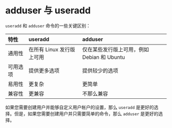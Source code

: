 # adduser 与 useradd

`useradd` 和 `adduser` 命令的一些关键区别：

| 特性     | useradd                   | adduser                                     |
|:---------|:--------------------------|:--------------------------------------------|
| 通用性   | 在所有 Linux 发行版上可用 | 仅在某些发行版上可用，例如 Debian 和 Ubuntu |
| 可用选项 | 提供更多选项              | 提供较少的选项                              |
| 易用性   | 更复杂                    | 更简单                                      |
| 兼容性   | 更兼容                    | 不那么兼容                                  |

如果您需要创建用户并能够自定义用户帐户的设置，那么 `useradd` 是更好的选择。但是，如果您需要创建用户并只需要简单的命令，那么 `adduser` 是更好的选择。
